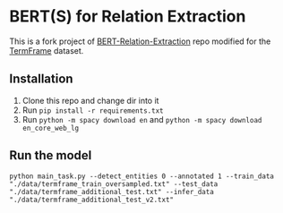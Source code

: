 # BERT(S) for Relation Extraction

This is a fork project of [BERT-Relation-Extraction](https://github.com/plkmo/BERT-Relation-Extraction) repo modified for the [TermFrame](https://termframe.ff.uni-lj.si/) dataset.

## Installation
1. Clone this repo and change dir into it
2. Run `pip install -r requirements.txt`
3. Run `python -m spacy download en` and `python -m spacy download en_core_web_lg`

## Run the model
`python main_task.py --detect_entities 0 --annotated 1 --train_data "./data/termframe_train_oversampled.txt" --test_data "./data/termframe_additional_test.txt" --infer_data "./data/termframe_additional_test_v2.txt"`